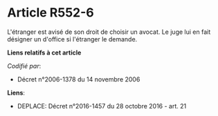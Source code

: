 # Article R552-6

L'étranger est avisé de son droit de choisir un avocat. Le juge lui en fait désigner un d'office si l'étranger le demande.

**Liens relatifs à cet article**

_Codifié par_:

  - Décret n°2006-1378 du 14 novembre 2006

**Liens**:

  - DEPLACE: Décret n°2016-1457 du 28 octobre 2016 - art. 21
